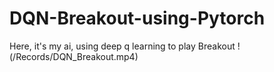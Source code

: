# DQN-Breakout-using-Pytorch
Here, it's my ai, using deep q learning to play Breakout
!(/Records/DQN_Breakout.mp4)
